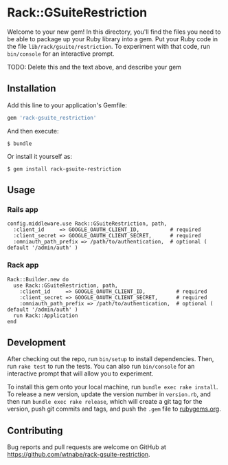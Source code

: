 # Rack::GSuiteRestriction

Welcome to your new gem! In this directory, you'll find the files you need to be able to package up your Ruby library into a gem. Put your Ruby code in the file `lib/rack/gsuite/restriction`. To experiment with that code, run `bin/console` for an interactive prompt.

TODO: Delete this and the text above, and describe your gem

## Installation

Add this line to your application's Gemfile:

```ruby
gem 'rack-gsuite_restriction'
```

And then execute:

    $ bundle

Or install it yourself as:

    $ gem install rack-gsuite-restriction

## Usage

### Rails app

```
config.middleware.use Rack::GSuiteRestriction, path,
  :client_id     => GOOGLE_OAUTH_CLIENT_ID,          # required
  :client_secret => GOOGLE_OAUTH_CLIENT_SECRET,      # required
  :omniauth_path_prefix => /path/to/authentication,  # optional ( default '/admin/auth' )
```

### Rack app

```
Rack::Builder.new do
  use Rack::GSuiteRestriction, path,
    :client_id     => GOOGLE_OAUTH_CLIENT_ID,          # required
    :client_secret => GOOGLE_OAUTH_CLIENT_SECRET,      # required
    :omniauth_path_prefix => /path/to/authentication,  # optional ( default '/admin/auth' )
  run Rack::Application
end
```

## Development

After checking out the repo, run `bin/setup` to install dependencies. Then, run `rake test` to run the tests. You can also run `bin/console` for an interactive prompt that will allow you to experiment.

To install this gem onto your local machine, run `bundle exec rake install`. To release a new version, update the version number in `version.rb`, and then run `bundle exec rake release`, which will create a git tag for the version, push git commits and tags, and push the `.gem` file to [rubygems.org](https://rubygems.org).

## Contributing

Bug reports and pull requests are welcome on GitHub at https://github.com/wtnabe/rack-gsuite-restriction.
